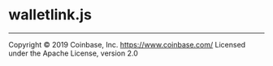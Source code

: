 walletlink.js
=============

- - -
Copyright © 2019 Coinbase, Inc. <https://www.coinbase.com/>
Licensed under the Apache License, version 2.0

